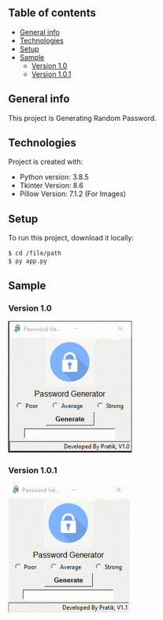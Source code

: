 ## Table of contents
* [General info](#general-info)
* [Technologies](#technologies)
* [Setup](#setup)
* [Sample](#sample)
	- [Version 1.0](#version-10)
	- [Version 1.0.1](#verion-101)

## General info
This project is Generating Random Password.
	
## Technologies
Project is created with:
* Python version: 3.8.5
* Tkinter Version: 8.6
* Pillow Version: 7.1.2 (For Images)
	
## Setup
To run this project, download it locally:

```
$ cd /file/path
$ py app.py
```

## Sample
### Version 1.0
![](extra/Sample.gif)

### Version 1.0.1
![](extra/Warning.gif)
